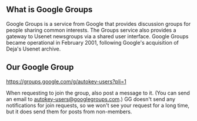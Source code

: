 ## What is Google Groups
Google Groups is a service from Google that provides discussion groups for people sharing common interests. The Groups service also provides a gateway to Usenet newsgroups via a shared user interface. Google Groups became operational in February 2001, following Google's acquisition of Deja's Usenet archive.

## Our Google Group
https://groups.google.com/g/autokey-users?pli=1

When requesting to join the group, also post a message to it. (You can send an email to autokey-users@googlegroups.com.) GG doesn't send any notifications for join requests, so we won't see your request for a long time, but it does send them for posts from non-members.